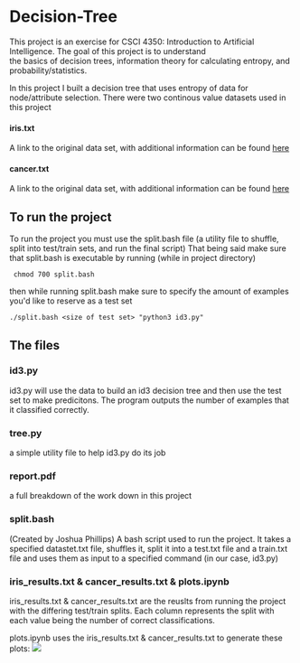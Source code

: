 # Decision-Tree

This project is an exercise for CSCI 4350: Introduction to Artificial Intelligence. The goal of this project is to understand   
the basics of decision trees, information theory for calculating entropy, and probability/statistics. 

In this project I built a decision tree that uses entropy of data for node/attribute selection. There were two continous value datasets used in this project

#### iris.txt
A link to the original data set, with additional information can be found [here](https://archive.ics.uci.edu/ml/datasets/Iris)

#### cancer.txt
A link to the original data set, with additional information can be found [here](https://archive.ics.uci.edu/ml/datasets/Breast+Tissue)


## To run the project
To run the project you must use the split.bash file (a utility file to shuffle, split into test/train sets, and run the final script)
That being said make sure that split.bash is executable by running (while in project directory)  

``` chmod 700 split.bash```  

then while running split.bash make sure to specify the amount of examples you'd like to reserve as a test set

``` ./split.bash <size of test set> "python3 id3.py" ```


## The files

### id3.py
id3.py will use the data to build an id3 decision tree and then use the test set to make predicitons. The program outputs the number of 
examples that it classified correctly. 

### tree.py
a simple utility file to help id3.py do its job

### report.pdf
a full breakdown of the work down in this project

### split.bash
(Created by Joshua Phillips)
A bash script used to run the project. It takes a specified datastet.txt file, shuffles it, split it into a test.txt file and a train.txt file and uses them as input to a specified command (in our case, id3.py)

### iris_results.txt & cancer_results.txt & plots.ipynb
 iris_results.txt & cancer_results.txt are the reuslts from running the project with the differing test/train splits. Each column represents the split with each value being the number of correct classifications. 
 
plots.ipynb uses the iris_results.txt & cancer_results.txt to generate these plots: 
![](https://firebasestorage.googleapis.com/v0/b/github-images.appspot.com/o/Screen%20Shot%202019-11-29%20at%2018.21.41.png?alt=media&token=ee5a43f9-1c3e-468b-9685-19292a263b11)





